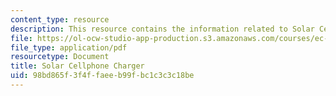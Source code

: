 ```yaml
---
content_type: resource
description: This resource contains the information related to Solar Cellphone Charger.
file: https://ol-ocw-studio-app-production.s3.amazonaws.com/courses/ec-711-d-lab-energy-spring-2011/98bd865f3f4ffaeeb99fbc1c3c3c18be_MITEC_711S11_proj_rptchrg.pdf
file_type: application/pdf
resourcetype: Document
title: Solar Cellphone Charger
uid: 98bd865f-3f4f-faee-b99f-bc1c3c3c18be
---
```

